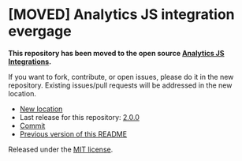 
# [MOVED] Analytics JS integration evergage

**This repository has been moved to the open source [Analytics JS Integrations](https://github.com/segmentio/analytics.js-integrations).**

If you want to fork, contribute, or open issues, please do it in the new repository. Existing issues/pull requests will be addressed in the new location.

* [New location](https://github.com/segmentio/analytics.js-integrations/tree/master/integrations/evergage)
* Last release for this repository: [2.0.0](https://github.com/segment-integrations/analytics.js-integration-evergage/releases/tag/2.0.0)
* [Commit](https://github.com/segmentio/analytics.js-integrations/commit/303c9e285b0d0b36b18d932e83d8bea42c3993c1)
* [Previous version of this README](README-OLD.md)

Released under the [MIT license](LICENSE).
